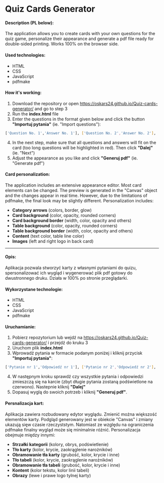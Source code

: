 # Quiz Cards Generator
#### Description (PL below):
The application allows you to create cards with your own questions for the quiz game, personalize their appearance and generate a pdf file ready for double-sided printing. Works 100% on the browser side.

#### Used technologies:
* HTML
* CSS
* JavaScript
* pdfmake

#### How it's working:
1) Download the repository or open https://oskars24.github.io/Quiz-cards-generator/ and go to step 3
2) Run the __index.html__ file
3) Enter the questions in the format given below and click the button __"Importuj pytania"__ (ie. "Import questions"):
```sh
['Question No. 1','Answer No. 1'], ['Question No. 2','Answer No. 2'], ...
```
4) In the next step, make sure that all questions and answers will fit on the card (too long questions will be highlighted in red). Then click __"Dalej"__ (ie. "Next")
5) Adjust the appearance as you like and click __"Generuj pdf"__ (ie. "Generate pdf")

#### Card personalization:
The application includes an extensive appearance editor. Most card elements can be changed. The preview is generated in the "Canvas" object and the changes appear in real time. However, due to the limitations of pdfmake, the final look may be slightly different. Personalization includes:
- __Category arrows__ (colors, border, glow)
- __Card background__ (color, opacity, rounded corners)
- __Card background border__ (width, color, opacity and others)
- __Table background__ (color, opacity, rounded corners)
- __Table background border__ (width, color, opacity and others)
- __Content__ (text color, table line color)
- __Images__ (left and right logo in back card)

___

#### Opis:
Aplikacja pozwala stworzyć karty z własnymi pytaniami do quizu, spersonalizować ich wygląd i wygenerować plik pdf gotowy do dwustronnego druku. Działa w 100% po stronie przeglądarki.

#### Wykorzystane technologie:
* HTML
* CSS
* JavaScript
* pdfmake

#### Uruchamianie:
1) Pobierz repozytorium lub wejdź na https://oskars24.github.io/Quiz-cards-generator/ i przejdź do kruku 3
2) Uruchom plik __index.html__
3) Wprowadź pytania w formacie podanym poniżej i kliknij przycisk __"Importuj pytania"__:
```sh
['Pytanie nr 1','Odpowiedź nr 1'], ['Pytanie nr 2','Odpowiedź nr 2'], ...
```
4) W następnym kroku sprawdź czy wszystkie pytania i odpowiedzi zmieszczą się na karcie (zbyt długie pytania zostaną podświetlone na czerwono). Nastepnie kliknij __"Dalej"__
5) Dopasuj wyglą do swoich potrzeb i kliknij __"Generuj pdf"__.

#### Persnalizacja kart:
Aplikacja zawiera rozbudowany edytor wyglądu. Zmienić można większość elementów karty. Podgląd generowany jest w obiekcie "Canvas" i zmiany ukazują sięw czasie rzeczyststym. Natomiast ze względu na ograniczenia pdfmake finalny wygląd może się minimalnie różnić. Personalizacja obejmuje między innymi:
- __Strzałki kategorii__ (kolory, obrys, podświetlenie)
- __Tło karty__ (kolor, krycie, zaokrąglenie narożników)
- __Obramowanie tła karty__ (grubość, kolor, krycie i inne)
- __Tło tabeli__ (kolor, krycie, zaokrąglenie narożników)
- __Obramowanie tła tabeli__ (grubość, kolor, krycie i inne)
- __Kontent__ (kolor tekstu, kolor linii tabeli)
- __Obrazy__ (lewe i prawe logo tylnej karty)
